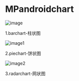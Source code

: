 # MPandroidchart
![image](http://a2.qpic.cn/psb?/V14LWyim19Axjo/f3SRIt.Pz0xcUFC5TpR0KoPTTJmmTRmAo*gX6zjaUMg!/b/dHgBAAAAAAAA&bo=LgJcAwAAAAADB1E!&rf=viewer_4)


1.barchart-柱状图


![image1](http://a3.qpic.cn/psb?/V14LWyim19Axjo/LtVzYEUPaikQ4E8fkoxAZmPuUXZja.pbQ*Jz.t11F3I!/b/dHkBAAAAAAAA&bo=LgJcAwAAAAADB1E!&rf=viewer_4)


2.piechart-饼状图


![image2](http://a3.qpic.cn/psb?/V14LWyim19Axjo/yEDr33V7lns4gjzqXTdWrZCr.1a3sHoJW2daUjnXDt8!/b/dN0AAAAAAAAA&bo=LgJcAwAAAAADAFY!&rf=viewer_4)


3.radarchart-网状图
